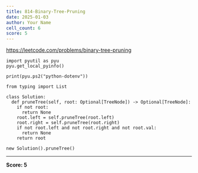 ```yaml
---
title: 814-Binary-Tree-Pruning
date: 2025-01-03
author: Your Name
cell_count: 6
score: 5
---
```


https://leetcode.com/problems/binary-tree-pruning


```
import pyutil as pyu
pyu.get_local_pyinfo()
```


```
print(pyu.ps2("python-dotenv"))
```


```
from typing import List
```


```
class Solution:
  def pruneTree(self, root: Optional[TreeNode]) -> Optional[TreeNode]:
    if not root:
      return None
    root.left = self.pruneTree(root.left)
    root.right = self.pruneTree(root.right)
    if not root.left and not root.right and not root.val:
      return None
    return root
```


```
new Solution().pruneTree()
```


---
**Score: 5**